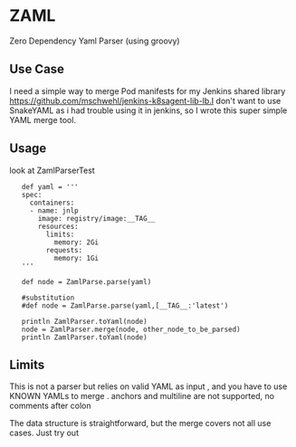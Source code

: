 
# ZAML
Zero Dependency Yaml Parser (using groovy)

## Use Case
I need a simple way to merge Pod manifests for my Jenkins shared library https://github.com/mschwehl/jenkins-k8sagent-lib-lb.I don't want to use SnakeYAML as i had trouble using it in jenkins, so I wrote this super simple YAML merge tool.

## Usage

look at ZamlParserTest

```
   def yaml = '''
   spec:
     containers:
     - name: jnlp
       image: registry/image:__TAG__
       resources:
         limits:
           memory: 2Gi
         requests:
           memory: 1Gi
   '''
   
   def node = ZamlParse.parse(yaml)

   #substitution
   #def node = ZamlParse.parse(yaml,[__TAG__:'latest')
      
   println ZamlParser.toYaml(node)
   node = ZamlParser.merge(node, other_node_to_be_parsed)
   println ZamlParser.toYaml(node)
```

     
     
     

## Limits
This is not a parser but relies on valid YAML as input , and you have to use KNOWN YAMLs to merge .
anchors and multiline are not supported, no comments after colon

The data structure is straightforward, but the merge covers not all use cases. Just try out

